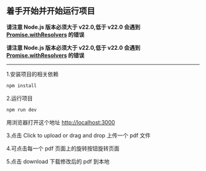 ## 着手开始并开始运行项目

**请注意 Node.js 版本必须大于 v22.0,低于 v22.0 会遇到 [Promise.withResolvers](https://github.com/wojtekmaj/react-pdf/issues/1811) 的错误**

**请注意 Node.js 版本必须大于 v22.0,低于 v22.0 会遇到 [Promise.withResolvers](https://github.com/wojtekmaj/react-pdf/issues/1811) 的错误**

****

1.安装项目的相关依赖

```bash
npm install
```

2.运行项目

```bash
npm run dev
```
用浏览器打开这个地址 [http://localhost:3000](http://localhost:3000) 

3.点击 Click to upload or drag and drop 上传一个 pdf 文件

4.可点击每一个 pdf 页面上的旋转按钮旋转页面

5.点击 download 下载修改后的 pdf 到本地 




